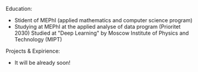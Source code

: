 Education:
- Stident of MEPhI (applied mathematics and computer science program)
- Studying at MEPhI at the applied analyse of data program (Prioritet 2030)
Studied at "Deep Learning" by Moscow Institute of Physics and Technology (MIPT)

Projects & Expirience:
- It will be already soon!
